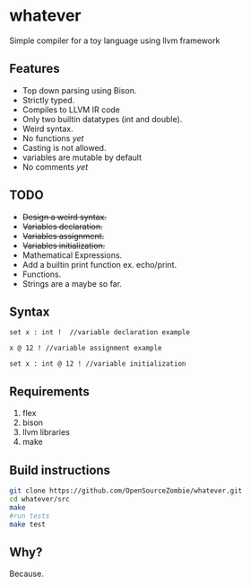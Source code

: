 # whatever #
Simple compiler for a toy language using llvm framework

## Features ##
* Top down parsing using Bison.
* Strictly typed.
* Compiles to LLVM IR code
* Only two builtin datatypes (int and double).
* Weird syntax.
* No functions _yet_
* Casting is not allowed.
* variables are mutable by default
* No comments _yet_

## TODO ##
* ~~Design a weird syntax.~~
* ~~Variables declaration.~~
* ~~Variables assignment.~~
* ~~Variables initialization.~~
* Mathematical Expressions.
* Add a builtin print function ex. echo/print.
* Functions.
* Strings are a maybe so far.

## Syntax ##
```whatever
set x : int !  //variable declaration example

x @ 12 ! //variable assignment example 

set x : int @ 12 ! //variable initialization 
```
## Requirements ##
1. flex
2. bison
3. llvm libraries
4. make 

## Build instructions ##
```bash
git clone https://github.com/OpenSourceZombie/whatever.git
cd whatever/src
make 
#run tests
make test
```

## Why? ##
Because.
